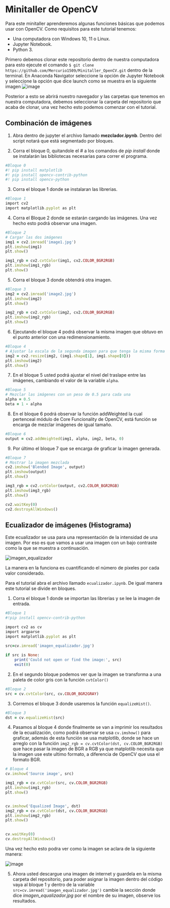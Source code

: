 # **Minitaller de OpenCV**

Para este minitaller aprenderemos algunas funciones básicas que podemos usar con OpenCV. Como requisitos para este tutorial tenemos:
* Una computadora con Windows 10, 11 o Linux.
* Jupyter Notebook.
* Python 3.

Primero debemos clonar este repositorio dentro de nuestra computadora para esto ejecute el comando `$ git clone https://github.com/Mercurio1509/Minitaller_OpenCV.git` dentro de la terminal. En Anaconda Navigator seleccione la opción de Jupyter Notebook y seleccione la opción que dice launch como se muestra en la siguiente imagen
![image](https://github.com/Mercurio1509/Minitaller_OpenCV/assets/125401207/d43ee758-2b62-40a9-93a3-d2aff1e1e8f0)


Posterior a esto se abrirá nuestro navegador y las carpetas que tenemos en nuestra computadora, debemos seleccionar la carpeta del repositorio que acaba de clonar, una vez hecho esto podemos comenzar con el tutorial.

## Combinación de imágenes
1. Abra dentro de jupyter el archivo llamado **mezclador.ipynb**. Dentro del script notará que está segmentado por bloques. 

2. Corra el bloque 0, quitandole el # a los comandos de *pip install* donde se instalarán las bibliotecas necesarias para correr el programa.

```ruby
#Bloque 0
#! pip install matplotlib
#! pip install opencv-contrib-python
#! pip install opencv-python
```

3. Corra el bloque 1 donde se instalaran las librerias.

```ruby
#Bloque 1
import cv2
import matplotlib.pyplot as plt
```
4. Corra el Bloque 2 donde se estarán cargando las imágenes. Una vez hecho esto podrá observar una imagen.

```ruby
#Bloque 2
# Cargar las dos imágenes
img1 = cv2.imread('image1.jpg')
plt.imshow(img1)
plt.show()

img1_rgb = cv2.cvtColor(img1, cv2.COLOR_BGR2RGB)
plt.imshow(img1_rgb)
plt.show()
```
5. Corra el bloque 3 donde obtendrá otra imagen.
```ruby
#Bloque 3
img2 = cv2.imread('image2.jpg')
plt.imshow(img2)
plt.show()

img2_rgb = cv2.cvtColor(img2, cv2.COLOR_BGR2RGB)
plt.imshow(img2_rgb)
plt.show()
```

6. Ejecutando el bloque 4 podrá observar la misma imagen que obtuvo en el punto anterior con una redimensionamiento.

```ruby
#Bloque 4
# Ajustar la escala de la segunda imagen para que tenga la misma forma que la primera
img2 = cv2.resize(img2, (img1.shape[1], img1.shape[0]))
plt.imshow(img2)
plt.show()
```

7. En el bloque 5 usted podrá ajustar el nivel del traslape entre las imágenes, cambiando el valor de la variable `alpha`.

```ruby
#Bloque 5
# Mezclar las imágenes con un peso de 0.5 para cada una
alpha = 0.5
beta = 1 - alpha
```
8. En el bloque 6 podrá observar la función addWeighted la cual pertenceal módulo de Core Funcionality de OpenCV, está función se encarga de mezclar imágenes de igual tamaño.

```ruby
#Bloque 6
output = cv2.addWeighted(img1, alpha, img2, beta, 0)
```
9. Por último el bloque 7 que se encarga de graficar la imagen generada.

```ruby
#Bloque 7
# Mostrar la imagen mezclada
cv2.imshow('Blended Image', output)
plt.imshow(output)
plt.show()

img3_rgb = cv2.cvtColor(output, cv2.COLOR_BGR2RGB)
plt.imshow(img3_rgb)
plt.show()

cv2.waitKey(0)
cv2.destroyAllWindows()
```

## Ecualizador de imágenes (Histograma)
Este ecualizador se usa para una representación de la intensidad de una imagen. Por eso es que vamos a usar una imagen con un bajo contraste como la que se muestra a continuación.

![imagen_equalizador](https://github.com/Mercurio1509/Minitaller_OpenCV/assets/125401207/210ad2da-a8bd-4d79-8022-7aabbb4ea34e)


La manera en la funciona es cuantificando el número de pixeles por cada valor considerado.

Para el tutorial abra el archivo llamado `ecualizador.ipynb`. De igual manera este tutorial se divide en bloques.

1. Corra el bloque 1 donde se importan las librerias y se lee la imagen de entrada.

```ruby
#Bloque 1
#!pip install opencv-contrib-python

import cv2 as cv
import argparse
import matplotlib.pyplot as plt
 
src=cv.imread('imagen_equalizador.jpg')

if src is None:
    print('Could not open or find the image:', src)
    exit(0)
```

2. En el segundo bloque podemos ver que la imagen se transforma a una paleta de color gris con la función `cvtColor()`

```ruby
#Bloque 2
src = cv.cvtColor(src, cv.COLOR_BGR2GRAY)
```

3. Corremos el bloque 3 donde usaremos la función `equalizeHist()`.

```ruby
#Bloque 3
dst = cv.equalizeHist(src)
```
4. Pasamos al bloque 4 donde finalmente se van a imprimir los resultados de la ecualización, como podrá observar se usa `cv.imshow()` para graficar, además de esta función se usa matplotlib, donde se hace un arreglo con la función `img2_rgb = cv.cvtColor(dst, cv.COLOR_BGR2RGB)` que hace pasar la imagen de BGR a RGB ya que matplotlib necesita que la imagen use este ultimo formato, a diferencia de OpenCV que usa el formato BGR.

```ruby
# Bloque 4
cv.imshow('Source image', src)

img1_rgb = cv.cvtColor(src, cv.COLOR_BGR2RGB)
plt.imshow(img1_rgb)
plt.show()


cv.imshow('Equalized Image', dst)
img2_rgb = cv.cvtColor(dst, cv.COLOR_BGR2RGB)
plt.imshow(img2_rgb)
plt.show()

 
cv.waitKey(0)
cv.destroyAllWindows()
```

Una vez hecho esto podra ver como la imagen se aclara de la siguiente manera:

![image](https://github.com/Mercurio1509/Minitaller_OpenCV/assets/125401207/5222afda-0bd7-4bff-9878-bd5336ddfc4a)



5. Ahora usted descargue una imagen de internet y guardela en la misma carpeta del repositorio, para poder asignar la imagen dentro del código vaya al bloque 1 y dentro de la variable `src=cv.imread('imagen_equalizador.jpg')` cambie la sección donde dice *imagen_equalizador.jpg* por el nombre de su imagen, observe los resultados.
